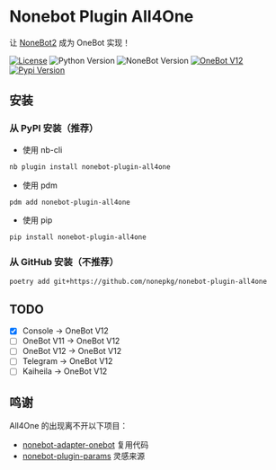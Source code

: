 # Nonebot Plugin All4One

让 [NoneBot2](https://github.com/nonebot/nonebot2) 成为 OneBot 实现！

[![License](https://img.shields.io/github/license/nonepkg/nonebot-plugin-all4one?style=flat-square)](LICENSE)
![Python Version](https://img.shields.io/badge/python-3.8+-blue.svg?style=flat-square)
![NoneBot Version](https://img.shields.io/badge/nonebot-2.0.0rc2+-red.svg?style=flat-square)
[![OneBot V12](https://img.shields.io/badge/OneBot-12-black?style=flat-square)](https://12.onebot.dev/)
[![Pypi Version](https://img.shields.io/pypi/v/nonebot-plugin-all4one.svg?style=flat-square)](https://pypi.python.org/pypi/nonebot-plugin-all4one)

## 安装

### 从 PyPI 安装（推荐）

- 使用 nb-cli  

```sh
nb plugin install nonebot-plugin-all4one
```

- 使用 pdm

```sh
pdm add nonebot-plugin-all4one
```

- 使用 pip

```sh
pip install nonebot-plugin-all4one
```

### 从 GitHub 安装（不推荐）

```sh
poetry add git+https://github.com/nonepkg/nonebot-plugin-all4one
```

## TODO

- [x] Console -> OneBot V12
- [ ] OneBot V11 -> OneBot V12
- [ ] OneBot V12 -> OneBot V12
- [ ] Telegram -> OneBot V12
- [ ] Kaiheila -> OneBot V12

## 鸣谢

All4One 的出现离不开以下项目：

- [nonebot-adapter-onebot](https://github.com/nonebot/adapter-onebot) 复用代码
- [nonebot-plugin-params](https://github.com/iyume/nonebot-plugin-params) 灵感来源

